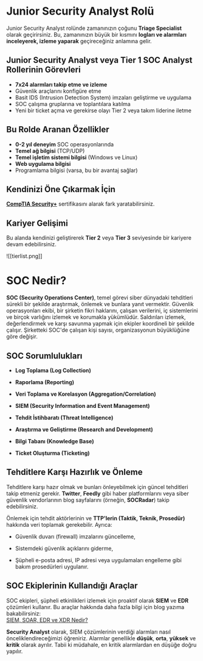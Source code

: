 # Junior Security Analyst Rolü

Junior Security Analyst rolünde zamanınızın çoğunu **Triage Specialist** olarak geçirirsiniz. Bu, zamanınızın büyük bir kısmını **logları ve alarmları inceleyerek, izleme yaparak** geçireceğiniz anlamına gelir.

## Junior Security Analyst veya Tier 1 SOC Analyst Rollerinin Görevleri

- **7x24 alarmları takip etme ve izleme**
- Güvenlik araçlarını konfigüre etme
- Basit IDS (Intrusion Detection System) imzaları geliştirme ve uygulama
- SOC çalışma gruplarına ve toplantılara katılma
- Yeni bir ticket açma ve gerekirse olayı Tier 2 veya takım liderine iletme

## Bu Rolde Aranan Özellikler

- **0-2 yıl deneyim** SOC operasyonlarında
- **Temel ağ bilgisi** (TCP/UDP)
- **Temel işletim sistemi bilgisi** (Windows ve Linux)
- **Web uygulama bilgisi**
- Programlama bilgisi (varsa, bu bir avantaj sağlar)

## Kendinizi Öne Çıkarmak İçin

**[CompTIA Security+](https://www.comptia.org/certifications/security)** sertifikasını alarak fark yaratabilirsiniz.

## Kariyer Gelişimi

Bu alanda kendinizi geliştirerek **Tier 2** veya **Tier 3** seviyesinde bir kariyere devam edebilirsiniz.

![[tierlist.png]]




# SOC Nedir?

**SOC (Security Operations Center)**, temel görevi siber dünyadaki tehditleri sürekli bir şekilde araştırmak, önlemek ve bunlara yanıt vermektir. Güvenlik operasyonları ekibi, bir şirketin fikri haklarını, çalışan verilerini, iç sistemlerini ve birçok varlığını izlemek ve korumakla yükümlüdür. Saldırıları izlemek, değerlendirmek ve karşı savunma yapmak için ekipler koordineli bir şekilde çalışır. Şirketteki SOC'de çalışan kişi sayısı, organizasyonun büyüklüğüne göre değişir.

## SOC Sorumlulukları

- **Log Toplama (Log Collection)**
    
- **Raporlama (Reporting)**
    
- **Veri Toplama ve Korelasyon (Aggregation/Correlation)**
    
- **SIEM (Security Information and Event Management)**
    
- **Tehdit İstihbaratı (Threat Intelligence)**
    
- **Araştırma ve Geliştirme (Research and Development)**
    
- **Bilgi Tabanı (Knowledge Base)**
    
- **Ticket Oluşturma (Ticketing)**
    

## Tehditlere Karşı Hazırlık ve Önleme

Tehditlere karşı hazır olmak ve bunları önleyebilmek için güncel tehditleri takip etmeniz gerekir. **Twitter**, **Feedly** gibi haber platformlarını veya siber güvenlik vendorlarının blog sayfalarını (örneğin, **SOCRadar**) takip edebilirsiniz.

Önlemek için tehdit aktörlerinin ve **TTP'lerin (Taktik, Teknik, Prosedür)** hakkında veri toplamak gerekebilir. Ayrıca:

- Güvenlik duvarı (firewall) imzalarını güncelleme,
    
- Sistemdeki güvenlik açıklarını giderme,
    
- Şüpheli e-posta adresi, IP adresi veya uygulamaları engelleme gibi bakım prosedürleri uygulanır.
    

## SOC Ekiplerinin Kullandığı Araçlar

SOC ekipleri, şüpheli etkinlikleri izlemek için proaktif olarak **SIEM** ve **EDR** çözümleri kullanır. Bu araçlar hakkında daha fazla bilgi için blog yazıma  bakabilirsiniz:  
[SIEM, SOAR, EDR ve XDR Nedir?](https://medium.com/@demirturk.1998/siem-soar-edr-ve-xdr-nedir-g%C3%BCvenlik-ara%C3%A7lar%C4%B1n%C4%B1-basit%C3%A7e-a%C3%A7%C4%B1kl%C4%B1yoruz-5d944f5c21a6)


**Security Analyst** olarak, SIEM çözümlerinin verdiği alarmları nasıl önceliklendireceğimizi öğreniriz. Alarmlar genellikle **düşük**, **orta**, **yüksek** ve **kritik** olarak ayrılır. Tabii ki müdahale, en kritik alarmlardan en düşüğe doğru yapılır.

